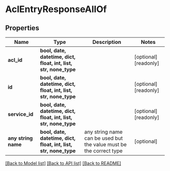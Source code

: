 # AclEntryResponseAllOf


## Properties
Name | Type | Description | Notes
------------ | ------------- | ------------- | -------------
**acl_id** | **bool, date, datetime, dict, float, int, list, str, none_type** |  | [optional] [readonly] 
**id** | **bool, date, datetime, dict, float, int, list, str, none_type** |  | [optional] [readonly] 
**service_id** | **bool, date, datetime, dict, float, int, list, str, none_type** |  | [optional] [readonly] 
**any string name** | **bool, date, datetime, dict, float, int, list, str, none_type** | any string name can be used but the value must be the correct type | [optional]

[[Back to Model list]](../README.md#documentation-for-models) [[Back to API list]](../README.md#documentation-for-api-endpoints) [[Back to README]](../README.md)


